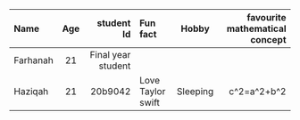 
| Name   | Age | student Id | Fun fact   | Hobby | favourite mathematical concept
|:-------|:---:|------------:|:-------|:---:|------------:|
| Farhanah  |  21 |    Final year student ||    |   |     | 
| Haziqah  |  21 |    20b9042 |Love Taylor swift| Sleeping | c^2=a^2+b^2 |  
